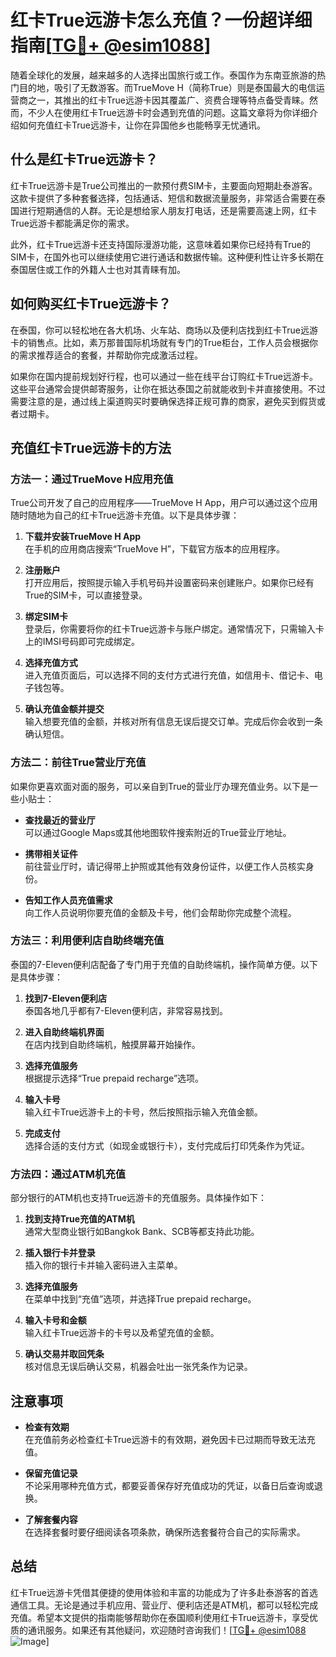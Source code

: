 # 红卡True远游卡怎么充值？一份超详细指南[[TG💪+ @esim1088](https://t.me/s/esim1088)]

随着全球化的发展，越来越多的人选择出国旅行或工作。泰国作为东南亚旅游的热门目的地，吸引了无数游客。而TrueMove H（简称True）则是泰国最大的电信运营商之一，其推出的红卡True远游卡因其覆盖广、资费合理等特点备受青睐。然而，不少人在使用红卡True远游卡时会遇到充值的问题。这篇文章将为你详细介绍如何充值红卡True远游卡，让你在异国他乡也能畅享无忧通讯。

## 什么是红卡True远游卡？

红卡True远游卡是True公司推出的一款预付费SIM卡，主要面向短期赴泰游客。这款卡提供了多种套餐选择，包括通话、短信和数据流量服务，非常适合需要在泰国进行短期通信的人群。无论是想给家人朋友打电话，还是需要高速上网，红卡True远游卡都能满足你的需求。

此外，红卡True远游卡还支持国际漫游功能，这意味着如果你已经持有True的SIM卡，在国外也可以继续使用它进行通话和数据传输。这种便利性让许多长期在泰国居住或工作的外籍人士也对其青睐有加。

## 如何购买红卡True远游卡？

在泰国，你可以轻松地在各大机场、火车站、商场以及便利店找到红卡True远游卡的销售点。比如，素万那普国际机场就有专门的True柜台，工作人员会根据你的需求推荐适合的套餐，并帮助你完成激活过程。

如果你在国内提前规划好行程，也可以通过一些在线平台订购红卡True远游卡。这些平台通常会提供邮寄服务，让你在抵达泰国之前就能收到卡并直接使用。不过需要注意的是，通过线上渠道购买时要确保选择正规可靠的商家，避免买到假货或者过期卡。

## 充值红卡True远游卡的方法

### 方法一：通过TrueMove H应用充值

True公司开发了自己的应用程序——TrueMove H App，用户可以通过这个应用随时随地为自己的红卡True远游卡充值。以下是具体步骤：

1. **下载并安装TrueMove H App**  
   在手机的应用商店搜索“TrueMove H”，下载官方版本的应用程序。

2. **注册账户**  
   打开应用后，按照提示输入手机号码并设置密码来创建账户。如果你已经有True的SIM卡，可以直接登录。

3. **绑定SIM卡**  
   登录后，你需要将你的红卡True远游卡与账户绑定。通常情况下，只需输入卡上的IMSI号码即可完成绑定。

4. **选择充值方式**  
   进入充值页面后，可以选择不同的支付方式进行充值，如信用卡、借记卡、电子钱包等。

5. **确认充值金额并提交**  
   输入想要充值的金额，并核对所有信息无误后提交订单。完成后你会收到一条确认短信。

### 方法二：前往True营业厅充值

如果你更喜欢面对面的服务，可以亲自到True的营业厅办理充值业务。以下是一些小贴士：

- **查找最近的营业厅**  
  可以通过Google Maps或其他地图软件搜索附近的True营业厅地址。

- **携带相关证件**  
  前往营业厅时，请记得带上护照或其他有效身份证件，以便工作人员核实身份。

- **告知工作人员充值需求**  
  向工作人员说明你要充值的金额及卡号，他们会帮助你完成整个流程。

### 方法三：利用便利店自助终端充值

泰国的7-Eleven便利店配备了专门用于充值的自助终端机，操作简单方便。以下是具体步骤：

1. **找到7-Eleven便利店**  
   泰国各地几乎都有7-Eleven便利店，非常容易找到。

2. **进入自助终端机界面**  
   在店内找到自助终端机，触摸屏幕开始操作。

3. **选择充值服务**  
   根据提示选择“True prepaid recharge”选项。

4. **输入卡号**  
   输入红卡True远游卡上的卡号，然后按照指示输入充值金额。

5. **完成支付**  
   选择合适的支付方式（如现金或银行卡），支付完成后打印凭条作为凭证。

### 方法四：通过ATM机充值

部分银行的ATM机也支持True远游卡的充值服务。具体操作如下：

1. **找到支持True充值的ATM机**  
   通常大型商业银行如Bangkok Bank、SCB等都支持此功能。

2. **插入银行卡并登录**  
   插入你的银行卡并输入密码进入主菜单。

3. **选择充值服务**  
   在菜单中找到“充值”选项，并选择True prepaid recharge。

4. **输入卡号和金额**  
   输入红卡True远游卡的卡号以及希望充值的金额。

5. **确认交易并取回凭条**  
   核对信息无误后确认交易，机器会吐出一张凭条作为记录。

## 注意事项

- **检查有效期**  
  在充值前务必检查红卡True远游卡的有效期，避免因卡已过期而导致无法充值。

- **保留充值记录**  
  不论采用哪种充值方式，都要妥善保存好充值成功的凭证，以备日后查询或退换。

- **了解套餐内容**  
  在选择套餐时要仔细阅读各项条款，确保所选套餐符合自己的实际需求。

## 总结

红卡True远游卡凭借其便捷的使用体验和丰富的功能成为了许多赴泰游客的首选通信工具。无论是通过手机应用、营业厅、便利店还是ATM机，都可以轻松完成充值。希望本文提供的指南能够帮助你在泰国顺利使用红卡True远游卡，享受优质的通讯服务。如果还有其他疑问，欢迎随时咨询我们！[[TG💪+ @esim1088](https://t.me/s/esim1088) ![Image](https://i.postimg.cc/4NQfJmqS/Snipaste-2025-05-13-00-14-12.png)]